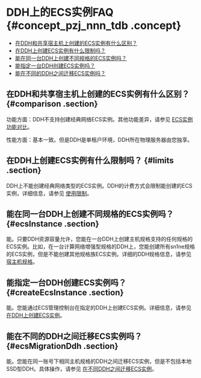 # DDH上的ECS实例FAQ {#concept_pzj_nnn_tdb .concept}

-   [在DDH和共享宿主机上创建的ECS实例有什么区别？](#comparison)
-   [在DDH上创建ECS实例有什么限制吗？](#limits)
-   [能在同一台DDH上创建不同规格的ECS实例吗？](#ecsInstance)
-   [能指定一台DDH创建ECS实例吗？](#createEcsInstance)
-   [能在不同的DDH之间迁移ECS实例吗？](#ecsMigrationDdh)

## 在DDH和共享宿主机上创建的ECS实例有什么区别？ {#comparison .section}

功能方面：DDH不支持创建经典网络ECS实例。其他功能差异，请参见 [ECS实例功能对比](../../../../intl.zh-CN/产品简介/ECS实例功能对比.md#)。

性能方面：基本一致。但是DDH是单租户环境，DDH所在物理服务器由您独享。

## 在DDH上创建ECS实例有什么限制吗？ {#limits .section}

DDH上不能创建经典网络类型的ECS实例。DDH的计费方式会限制能创建的ECS实例，详细信息，请参见 [使用限制](../../../../intl.zh-CN/产品简介/使用限制.md#)。

## 能在同一台DDH上创建不同规格的ECS实例吗？ {#ecsInstance .section}

能。只要DDH资源容量允许，您能在一台DDH上创建主机规格支持的任何规格的ECS实例。比如，在一台计算网络增强型规格的DDH上，您能创建所有sn1ne规格的ECS实例，但是不能创建其他规格族ECS实例。详细的DDH规格信息，请参见 [宿主机规格](../../../../intl.zh-CN/产品简介/宿主机规格.md#)。

## 能指定一台DDH创建ECS实例吗？ {#createEcsInstance .section}

能。您能通过ECS管理控制台在指定的DDH上创建ECS实例。详细信息，请参见 [在DDH上创建ECS实例](../../../../intl.zh-CN/快速入门/在DDH上创建ECS实例.md#)。

## 能在不同的DDH之间迁移ECS实例吗？ {#ecsMigrationDdh .section}

能。您能在同一账号下相同主机规格的DDH之间迁移ECS实例，但是不包括本地SSD型DDH。具体操作，请参见 [在不同DDH之间迁移ECS实例](../../../../intl.zh-CN/用户指南/在不同DDH之间迁移ECS实例.md#)。

